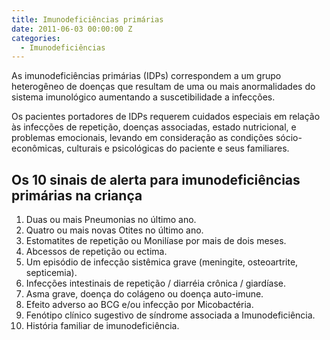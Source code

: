 ```yaml
---
title: Imunodeficiências primárias
date: 2011-06-03 00:00:00 Z
categories:
  - Imunodeficiências
---
```


As imunodeficiências primárias (IDPs) correspondem a um grupo heterogêneo de doenças que resultam de uma ou mais anormalidades do sistema imunológico aumentando a suscetibilidade a infecções.

Os pacientes portadores de IDPs requerem cuidados especiais em relação às infecções de repetição, doenças associadas, estado nutricional, e problemas emocionais, levando em consideração as condições sócio-econômicas, culturais e psicológicas do paciente e seus familiares.

## Os 10 sinais de alerta para imunodeficiências primárias na criança

1. Duas ou mais Pneumonias no último ano.
2. Quatro ou mais novas Otites no último ano.
3. Estomatites de repetição ou Monilíase por mais de dois meses.
4. Abcessos de repetição ou ectima.
5. Um episódio de infecção sistêmica grave (meningite, osteoartrite, septicemia).
6. Infecções intestinais de repetição / diarréia crônica / giardíase.
7. Asma grave, doença do colágeno ou doença auto-imune.
8. Efeito adverso ao BCG e/ou infecção por Micobactéria.
9. Fenótipo clínico sugestivo de síndrome associada a Imunodeficiência.
10. História familiar de imunodeficiência.